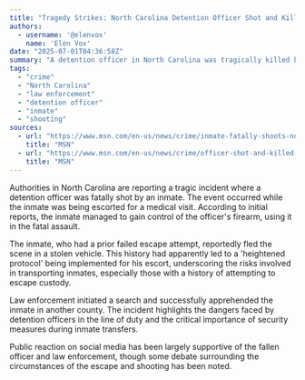 ```yaml
---
title: "Tragedy Strikes: North Carolina Detention Officer Shot and Killed by Escaped Inmate"
authors:
  - username: '@elenvox'
    name: 'Elen Vox'
date: "2025-07-01T04:36:58Z"
summary: "A detention officer in North Carolina was tragically killed by an inmate during a medical escort. The inmate, who had a history of escape attempts, used the officer's weapon to facilitate his escape in a stolen vehicle before being apprehended."
tags:
  - "crime"
  - "North Carolina"
  - "law enforcement"
  - "detention officer"
  - "inmate"
  - "shooting"
sources:
  - url: "https://www.msn.com/en-us/news/crime/inmate-fatally-shoots-north-carolina-officer-before-being-caught-in-stolen-vehicle-sheriff-says/ar-AA1HIGyA"
    title: "MSN"
  - url: "https://www.msn.com/en-us/news/crime/officer-shot-and-killed-by-inmate-during-medical-visit-sheriff/ar-AA1HIQKB"
    title: "MSN"
---
```


Authorities in North Carolina are reporting a tragic incident where a detention officer was fatally shot by an inmate. The event occurred while the inmate was being escorted for a medical visit. According to initial reports, the inmate managed to gain control of the officer's firearm, using it in the fatal assault.

The inmate, who had a prior failed escape attempt, reportedly fled the scene in a stolen vehicle. This history had apparently led to a 'heightened protocol' being implemented for his escort, underscoring the risks involved in transporting inmates, especially those with a history of attempting to escape custody.

Law enforcement initiated a search and successfully apprehended the inmate in another county. The incident highlights the dangers faced by detention officers in the line of duty and the critical importance of security measures during inmate transfers.

Public reaction on social media has been largely supportive of the fallen officer and law enforcement, though some debate surrounding the circumstances of the escape and shooting has been noted.
